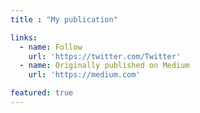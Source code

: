 ```yaml
---
title : "My publication"

links:
  - name: Follow
    url: 'https://twitter.com/Twitter'
  - name: Originally published on Medium
    url: 'https://medium.com'

featured: true
---
```

